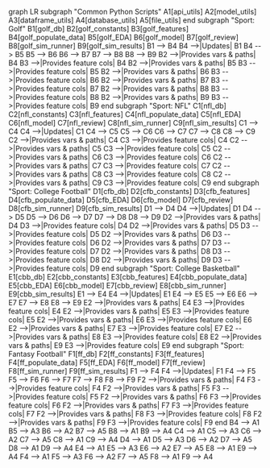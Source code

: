 graph LR
  subgraph "Common Python Scripts"
    A1[api_utils]
    A2[model_utils]
    A3[dataframe_utils]
    A4[database_utils]
    A5[file_utils]
  end
  subgraph "Sport: Golf"
    B1[golf_db]
    B2[golf_constants]
    B3[golf_features]
    B4[golf_populate_data]
    B5[golf_EDA]
    B6[golf_model]
    B7[golf_review]
    B8[golf_sim_runner]
    B9[golf_sim_results]
    B1 --> B4
    B4 -->|Updates| B1
    B4 --> B5
    B5 --> B6
    B6 --> B7
    B7 --> B8
    B8 --> B9
    B2 -->|Provides vars & paths| B4
    B3 -->|Provides feature cols| B4
    B2 -->|Provides vars & paths| B5
    B3 -->|Provides feature cols| B5
    B2 -->|Provides vars & paths| B6
    B3 -->|Provides feature cols| B6
    B2 -->|Provides vars & paths| B7
    B3 -->|Provides feature cols| B7
    B2 -->|Provides vars & paths| B8
    B3 -->|Provides feature cols| B8
    B2 -->|Provides vars & paths| B9
    B3 -->|Provides feature cols| B9
  end
  subgraph "Sport: NFL"
    C1[nfl_db]
    C2[nfl_constants]
    C3[nfl_features]
    C4[nfl_populate_data]
    C5[nfl_EDA]
    C6[nfl_model]
    C7[nfl_review]
    C8[nfl_sim_runner]
    C9[nfl_sim_results]
    C1 --> C4
    C4 -->|Updates| C1
    C4 --> C5
    C5 --> C6
    C6 --> C7
    C7 --> C8
    C8 --> C9
    C2 -->|Provides vars & paths| C4
    C3 -->|Provides feature cols| C4
    C2 -->|Provides vars & paths| C5
    C3 -->|Provides feature cols| C5
    C2 -->|Provides vars & paths| C6
    C3 -->|Provides feature cols| C6
    C2 -->|Provides vars & paths| C7
    C3 -->|Provides feature cols| C7
    C2 -->|Provides vars & paths| C8
    C3 -->|Provides feature cols| C8
    C2 -->|Provides vars & paths| C9
    C3 -->|Provides feature cols| C9
  end
  subgraph "Sport: College Football"
    D1[cfb_db]
    D2[cfb_constants]
    D3[cfb_features]
    D4[cfb_populate_data]
    D5[cfb_EDA]
    D6[cfb_model]
    D7[cfb_review]
    D8[cfb_sim_runner]
    D9[cfb_sim_results]
    D1 --> D4
    D4 -->|Updates| D1
    D4 --> D5
    D5 --> D6
    D6 --> D7
    D7 --> D8
    D8 --> D9
    D2 -->|Provides vars & paths| D4
    D3 -->|Provides feature cols| D4
    D2 -->|Provides vars & paths| D5
    D3 -->|Provides feature cols| D5
    D2 -->|Provides vars & paths| D6
    D3 -->|Provides feature cols| D6
    D2 -->|Provides vars & paths| D7
    D3 -->|Provides feature cols| D7
    D2 -->|Provides vars & paths| D8
    D3 -->|Provides feature cols| D8
    D2 -->|Provides vars & paths| D9
    D3 -->|Provides feature cols| D9
  end
  subgraph "Sport: College Basketball"
    E1[cbb_db]
    E2[cbb_constants]
    E3[cbb_features]
    E4[cbb_populate_data]
    E5[cbb_EDA]
    E6[cbb_model]
    E7[cbb_review]
    E8[cbb_sim_runner]
    E9[cbb_sim_results]
    E1 --> E4
    E4 -->|Updates| E1
    E4 --> E5
    E5 --> E6
    E6 --> E7
    E7 --> E8
    E8 --> E9
    E2 -->|Provides vars & paths| E4
    E3 -->|Provides feature cols| E4
    E2 -->|Provides vars & paths| E5
    E3 -->|Provides feature cols| E5
    E2 -->|Provides vars & paths| E6
    E3 -->|Provides feature cols| E6
    E2 -->|Provides vars & paths| E7
    E3 -->|Provides feature cols| E7
    E2 -->|Provides vars & paths| E8
    E3 -->|Provides feature cols| E8
    E2 -->|Provides vars & paths| E9
    E3 -->|Provides feature cols| E9
  end
  subgraph "Sport: Fantasy Football"
    F1[ff_db]
    F2[ff_constants]
    F3[ff_features]
    F4[ff_populate_data]
    F5[ff_EDA]
    F6[ff_model]
    F7[ff_review]
    F8[ff_sim_runner]
    F9[ff_sim_results]
    F1 --> F4
    F4 -->|Updates| F1
    F4 --> F5
    F5 --> F6
    F6 --> F7
    F7 --> F8
    F8 --> F9
    F2 -->|Provides vars & paths| F4
    F3 -->|Provides feature cols| F4
    F2 -->|Provides vars & paths| F5
    F3 -->|Provides feature cols| F5
    F2 -->|Provides vars & paths| F6
    F3 -->|Provides feature cols| F6
    F2 -->|Provides vars & paths| F7
    F3 –>|Provides feature cols| F7
    F2 –>|Provides vars & paths| F8
    F3 –>|Provides feature cols| F8
    F2 –>|Provides vars & paths| F9
    F3 –>|Provides feature cols| F9
    end
    B4 –> A1
    B5 –> A3
    B6 –> A2
    B7 –> A5
    B8 –> A1
    B9 –> A4
    C4 –> A1
    C5 –> A3
    C6 –> A2
    C7 –> A5
    C8 –> A1
    C9 –> A4
    D4 –> A1
    D5 –> A3
    D6 –> A2
    D7 –> A5
    D8 –> A1
    D9 –> A4
    E4 –> A1
    E5 –> A3
    E6 –> A2
    E7 –> A5
    E8 –> A1
    E9 –> A4
    F4 –> A1
    F5 –> A3
    F6 –> A2
    F7 –> A5
    F8 –> A1
    F9 –> A4